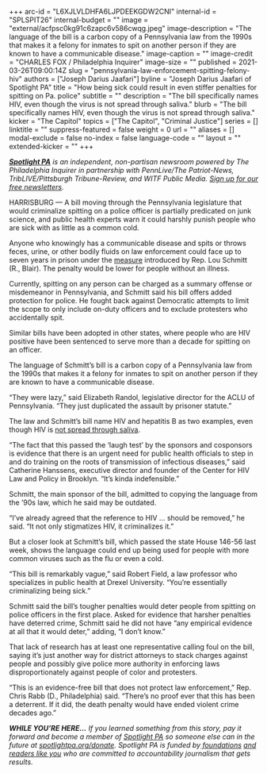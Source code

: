 +++
arc-id = "L6XJLVLDHFA6LJPDEEKGDW2CNI"
internal-id = "SPLSPIT26"
internal-budget = ""
image = "external/acfpsc0kg91c6zapc6v586cwqg.jpeg"
image-description = "The language of the bill is a carbon copy of a Pennsylvania law from the 1990s that makes it a felony for inmates to spit on another person if they are known to have a communicable disease."
image-caption = ""
image-credit = "CHARLES FOX / Philadelphia Inquirer"
image-size = ""
published = 2021-03-26T09:00:14Z
slug = "pennsylvania-law-enforcement-spitting-felony-hiv"
authors = ["Joseph Darius Jaafari"]
byline = "Joseph Darius Jaafari of Spotlight PA"
title = "How being sick could result in even stiffer penalties for spitting on Pa. police"
subtitle = ""
description = "The bill specifically names HIV, even though the virus is not spread through saliva."
blurb = "The bill specifically names HIV, even though the virus is not spread through saliva."
kicker = "The Capitol"
topics = ["The Capitol", "Criminal Justice"]
series = []
linktitle = ""
suppress-featured = false
weight = 0
url = ""
aliases = []
modal-exclude = false
no-index = false
language-code = ""
layout = ""
extended-kicker = ""
+++

<a href="https://lesspage.com/"><i><b>Spotlight PA</b></i></a><i> is an independent, non-partisan newsroom powered by The Philadelphia Inquirer in partnership with PennLive/The Patriot-News, TribLIVE/Pittsburgh Tribune-Review, and WITF Public Media. </i><a href="https://lesspage.com/newsletters"><i>Sign up for our free newsletters</i></a><i>.</i>

HARRISBURG — A bill moving through the Pennsylvania legislature that would criminalize spitting on a police officer is partially predicated on junk science, and public health experts warn it could harshly punish people who are sick with as little as a common cold.

Anyone who knowingly has a communicable disease and spits or throws feces, urine, or other bodily fluids on law enforcement could face up to seven years in prison under the <a href="https://www.legis.state.pa.us/cfdocs/Legis/CSM/showMemoPublic.cfm?chamber=H&SPick=20210&cosponId=33333">measure</a> introduced by Rep. Lou Schmitt (R., Blair). The penalty would be lower for people without an illness.

Currently, spitting on any person can be charged as a summary offense or misdemeanor in Pennsylvania, and Schmitt said his bill offers added protection for police. He fought back against Democratic attempts to limit the scope to only include on-duty officers and to exclude protesters who accidentally spit.

<script src="https://lesspage.com/embed.js" async></script><div data-spl-embed-version="1" data-spl-src="https://lesspage.com/embeds/newsletter/"></div>

Similar bills have been adopted in other states, where people who are HIV positive have been sentenced to serve more than a decade for spitting on an officer.

The language of Schmitt’s bill is a carbon copy of a Pennsylvania law from the 1990s that makes it a felony for inmates to spit on another person if they are known to have a communicable disease.

“They were lazy,” said Elizabeth Randol, legislative director for the ACLU of Pennsylvania. “They just duplicated the assault by prisoner statute.”

The law and Schmitt’s bill name HIV and hepatitis B as two examples, even though HIV is <a href="https://www.hiv.gov/hiv-basics/overview/about-hiv-and-aids/how-is-hiv-transmitted" target=_blank>not spread through saliva</a>.

“The fact that this passed the ‘laugh test’ by the sponsors and cosponsors is evidence that there is an urgent need for public health officials to step in and do training on the roots of transmission of infectious diseases,” said Catherine Hanssens, executive director and founder of the Center for HIV Law and Policy in Brooklyn. “It’s kinda indefensible.”

Schmitt, the main sponsor of the bill, admitted to copying the language from the ’90s law, which he said may be outdated.

“I’ve already agreed that the reference to HIV … should be removed,” he said. “It not only stigmatizes HIV, it criminalizes it.”

But a closer look at Schmitt’s bill, which passed the state House 146-56 last week, shows the language could end up being used for people with more common viruses such as the flu or even a cold.

“This bill is remarkably vague,” said Robert Field, a law professor who specializes in public health at Drexel University. “You’re essentially criminalizing being sick.”

<script src="https://lesspage.com/embed.js" async></script><div data-spl-embed-version="1" data-spl-src="https://lesspage.com/embeds/donate/?teaser_text=If%20you%20learned%20something%20from%20this%20report%2C%20pay%20it%20forward%20and%20become%20a%20member%20of%20Spotlight%20PA%20so%20someone%20else%20can%20in%20the%20future.&cta_text=CLICK%20TO%20CONTRIBUTE&eyebrow_text=WHILE%20YOU'RE%20HERE..."></div>


Schmitt said the bill’s tougher penalties would deter people from spitting on police officers in the first place. Asked for evidence that harsher penalties have deterred crime, Schmitt said he did not have “any empirical evidence at all that it would deter,” adding, “I don’t know.”

That lack of research has at least one representative calling foul on the bill, saying it’s just another way for district attorneys to stack charges against people and possibly give police more authority in enforcing laws disproportionately against people of color and protesters.

“This is an evidence-free bill that does not protect law enforcement,” Rep. Chris Rabb (D., Philadelphia) said. “There’s no proof ever that this has been a deterrent. If it did, the death penalty would have ended violent crime decades ago.”

<i><b>WHILE YOU’RE HERE...</b></i><i> If you learned something from this story, pay it forward and become a member of </i><a href="https://lesspage.com/"><i>Spotlight PA</i></a><i> so someone else can in the future at </i><a href="http://spotlightpa.org/donate"><i>spotlightpa.org/donate</i></a><i>. Spotlight PA is funded by</i><a href="https://lesspage.com/support"><i> foundations</i></a><i> </i><a href="https://lesspage.com/support"><i>and readers like you</i></a><i> who are committed to accountability journalism that gets results.</i>
